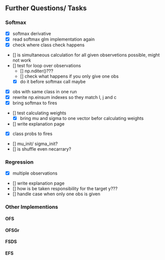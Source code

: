 ## Further Questions/ Tasks

### Softmax
- [x] softmax derivative
- [x] read softmax glm implementation again
- [x] check where class check happens
- [] is simultaneous calculation for all given observetions possible, might not work
- [] test for loop over observations
    - [] np.nditer()???
    - [] check what happens if you only give one obs
    - [x] do it before softmax call maybe
- [x] obs with same class in one run
- [x] rewrite np.einsum indexes so they match l, j and c
- [x] bring softmax to fires
- [] test calculating weights
    - [x] bring mu and sigma to one vector befor calculating weights
- [] write explanation page
- [x] class probs to fires
- [] mu_init/ sigma_init?
- [] is shuffle even necarrary?

### Regression
- [x] multiple observations
- [] write explanation page
- [] how is be taken responsibility for the target y???
- [] handle case when only one obs is given
### Other Implementions
#### OFS
#### OFSGr
#### FSDS
#### EFS